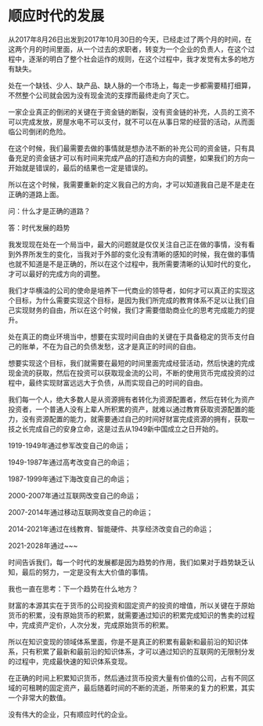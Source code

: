 # 顺应时代的发展

从2017年8月26日出发到2017年10月30日的今天，已经走过了两个月的时间，在这两个月的时间里面，从一个过去的求职者，转变为一个企业的负责人，在这个过程中，逐渐的明白了整个社会运作的规则，在这个过程中，我才发觉有太多的地方有缺失。

处在一个缺钱、少人、缺产品、缺人脉的一个市场上，每走一步都需要精打细算，不然整个公司就会因为没有现金流的支撑而最终走向了灭亡。

一家企业真正的倒闭的关键在于资金链的断裂，没有资金链的补充，人员的工资不可以完成发放，房屋水电不可以支付，就不可以在从事日常的经营的活动，从而面临公司倒闭的危险。

在这个时候，我们最需要去做的事情就是想办法不断的补充公司的资金链，只有具备充足的资金链才可以有时间来完成产品的打造和方向的调整，如果我们的方向一开始就是错误的，最后的结果也一定是错误的。

所以在这个时候，我需要重新的定义我自己的方向，才可以知道我自己是不是走在正确的道路上面。

问：什么才是正确的道路？

答：时代发展的趋势

我发现现在处在一个局当中，最大的问题就是仅仅关注自己正在做的事情，没有看到外界所发生的变化，当我对于外部的变化没有清晰的感知的时候，我在做的事情也就不知道是不是正确的，所以在这个过程中，我所需要清晰的认知时代的变化，才可以最好的完成方向的调整。

我们才华横溢的公司的使命是培养下一代商业的领导者，如何才可以真正的实现这个目标，为什么需要实现这个目标，是因为我们所完成的教育体系不足以让我们自己实现财务的自由，所以在这个时候，我们才需要借助商业化的思考完成能力的提升。

处在真正的商业环境当中，想要在实现时间自由的关键在于具备稳定的货币支付自己的账单，不在为自己的负债发愁，这才是真正的时间的自由。

想要实现这个目标，我们就需要在最短的时间里面完成经营活动，然后快速的完成现金流的获取，然后在投资可以获取现金流的公司，不断的使用货币完成投资的过程中，最终实现财富远远大于负债，从而实现自己的时间的自由。

我们每一个人，绝大多数人是从资源拥有者转化为资源配置者，然后在转化为资产投资者，一个普通人没有上辈人所积累的资产，就难以通过教育获取资源配置的能力，没有资源配置的能力，就需要通过自己的时间好财富完成资源的拥有，获取一技之长完成自己的安身立命，这是过去从1949新中国成立之日开始的。

1919-1949年通过参军改变自己的命运；

1949-1987年通过高考改变自己的命运；

1987-1999年通过下海改变自己的命运；

2000-2007年通过互联网改变自己的命运；

2007-2014年通过移动互联网改变自己的命运；

2014-2021年通过在线教育、智能硬件、共享经济改变自己的命运；

2021-2028年通过~~~

时间告诉我们，每一个时代的发展都是因为趋势的作用，我们如果对于趋势缺乏认知，最后的努力，一定是没有太大价值的事情。

我也一直在思考：下一个趋势在什么地方？

财富的本源其实在于货币的公司投资和固定资产的投资的增值，所以关键在于原始货币的积累，没有原始货币的积累，就需要通过知识的积累完成知识的售卖的过程中，完成资产定价，人次分发，完成原始货币的积累。

所以在知识变现的领域体系里面，你是不是真正的积累有最新和最前沿的知识体系，只有积累了最新和最前沿的知识体系，才可以通过知识的互联网的无限制分发的过程中，完成最快速的知识体系变现。

在正确的时间上积累知识货币，然后通过货币投资大量有价值的公司，占有不同区域的可租聘的固定资产，最后随着时间的不断的流逝，所带来的复力的积累，其实一个非常大的数值。

没有伟大的企业，只有顺应时代的企业。
